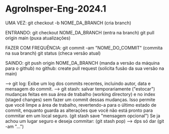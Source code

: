 # AgroInsper-Eng-2024.1

UMA VEZ:
git checkout -b NOME_DA_BRANCH (cria branch)


ENTRANDO:
git checkout NOME_DA_BRANCH (entra na branch)
git pull origin main (puxa atualizações)

FAZER COM FREQUÊNCIA:
git commit -am "NOME_DO_COMMIT" (commita na sua branch)
git status (checa versão atual)

SAINDO:
git push origin NOME_DA_BRANCH (manda a versão da máquina para o github)
no github: create pull request (solicita fusão da sua versão na main)

--> git log: Exibe um log dos commits recentes, incluindo autor, data e mensagem do commit.
--> git stash:  salvar temporariamente ("estocar") mudanças feitas em sua área de trabalho (working directory) e no index (staged changes) sem fazer um commit dessas mudanças. Isso permite que você limpe a área de trabalho, revertendo-a para o último estado de commit, enquanto guarda as alterações que você não está pronto para commitar em um local seguro. (git stash save "mensagem opcional") 
Se ja achou um lugar seguro e deseja commitar: (git stash pop) --> dps só dar (git -am "...")

